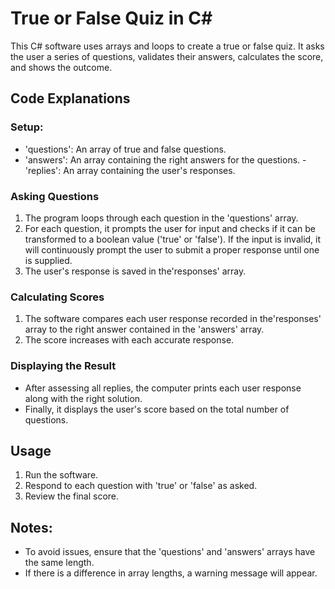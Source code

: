 # True or False Quiz in C#

This C# software uses arrays and loops to create a true or false quiz. It asks the user a series of questions, validates their answers, calculates the score, and shows the outcome.

## Code Explanations

### Setup:

- 'questions': An array of true and false questions.
- 'answers': An array containing the right answers for the questions.
-'replies': An array containing the user's responses.

### Asking Questions

1. The program loops through each question in the 'questions' array.
2. For each question, it prompts the user for input and checks if it can be transformed to a boolean value ('true' or 'false'). If the input is invalid, it will continuously prompt the user to submit a proper response until one is supplied.
3. The user's response is saved in the'responses' array.

### Calculating Scores

1. The software compares each user response recorded in the'responses' array to the right answer contained in the 'answers' array.
2. The score increases with each accurate response.

### Displaying the Result

- After assessing all replies, the computer prints each user response along with the right solution.
- Finally, it displays the user's score based on the total number of questions.

## Usage

1. Run the software.
2. Respond to each question with 'true' or 'false' as asked.
3. Review the final score.

## Notes:

- To avoid issues, ensure that the 'questions' and 'answers' arrays have the same length.
- If there is a difference in array lengths, a warning message will appear.
